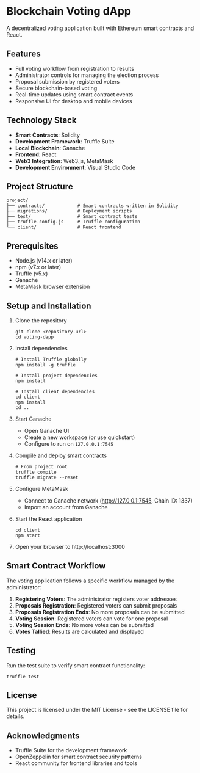 # Blockchain Voting dApp

A decentralized voting application built with Ethereum smart contracts and React.

## Features

- Full voting workflow from registration to results
- Administrator controls for managing the election process
- Proposal submission by registered voters
- Secure blockchain-based voting
- Real-time updates using smart contract events
- Responsive UI for desktop and mobile devices

## Technology Stack

- **Smart Contracts**: Solidity
- **Development Framework**: Truffle Suite
- **Local Blockchain**: Ganache
- **Frontend**: React
- **Web3 Integration**: Web3.js, MetaMask
- **Development Environment**: Visual Studio Code

## Project Structure

```
project/
├── contracts/            # Smart contracts written in Solidity
├── migrations/           # Deployment scripts
├── test/                 # Smart contract tests
├── truffle-config.js     # Truffle configuration
└── client/               # React frontend
```

## Prerequisites

- Node.js (v14.x or later)
- npm (v7.x or later)
- Truffle (v5.x)
- Ganache
- MetaMask browser extension

## Setup and Installation

1. Clone the repository
   ```
   git clone <repository-url>
   cd voting-dapp
   ```

2. Install dependencies
   ```
   # Install Truffle globally
   npm install -g truffle
   
   # Install project dependencies
   npm install
   
   # Install client dependencies
   cd client
   npm install
   cd ..
   ```

3. Start Ganache
   - Open Ganache UI
   - Create a new workspace (or use quickstart)
   - Configure to run on `127.0.0.1:7545`

4. Compile and deploy smart contracts
   ```
   # From project root
   truffle compile
   truffle migrate --reset
   ```

5. Configure MetaMask
   - Connect to Ganache network (http://127.0.0.1:7545, Chain ID: 1337)
   - Import an account from Ganache

6. Start the React application
   ```
   cd client
   npm start
   ```

7. Open your browser to http://localhost:3000

## Smart Contract Workflow

The voting application follows a specific workflow managed by the administrator:

1. **Registering Voters**: The administrator registers voter addresses
2. **Proposals Registration**: Registered voters can submit proposals
3. **Proposals Registration Ends**: No more proposals can be submitted
4. **Voting Session**: Registered voters can vote for one proposal
5. **Voting Session Ends**: No more votes can be submitted
6. **Votes Tallied**: Results are calculated and displayed

## Testing

Run the test suite to verify smart contract functionality:

```
truffle test
```

## License

This project is licensed under the MIT License - see the LICENSE file for details.

## Acknowledgments

- Truffle Suite for the development framework
- OpenZeppelin for smart contract security patterns
- React community for frontend libraries and tools